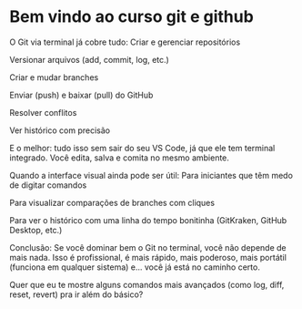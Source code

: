 # Bem vindo ao curso git e github

O Git via terminal já cobre tudo:
Criar e gerenciar repositórios

Versionar arquivos (add, commit, log, etc.)

Criar e mudar branches

Enviar (push) e baixar (pull) do GitHub

Resolver conflitos

Ver histórico com precisão

E o melhor: tudo isso sem sair do seu VS Code, já que ele tem terminal integrado. Você edita, salva e comita no mesmo ambiente.

Quando a interface visual ainda pode ser útil:
Para iniciantes que têm medo de digitar comandos

Para visualizar comparações de branches com cliques

Para ver o histórico com uma linha do tempo bonitinha (GitKraken, GitHub Desktop, etc.)

Conclusão:
Se você dominar bem o Git no terminal, você não depende de mais nada. Isso é profissional, é mais rápido, mais poderoso, mais portátil (funciona em qualquer sistema) e... você já está no caminho certo.

Quer que eu te mostre alguns comandos mais avançados (como log, diff, reset, revert) pra ir além do básico?

